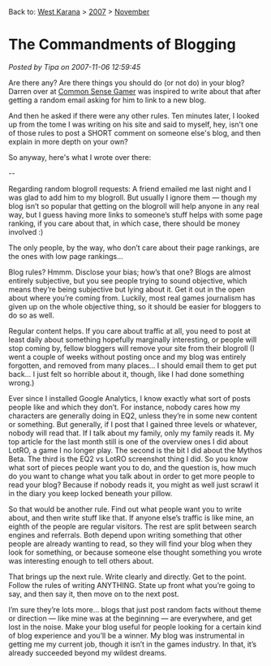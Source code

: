 Back to: [West Karana](/posts/westkarana.md) > [2007](/posts/2007/westkarana.md) > [November](./westkarana.md)
# The Commandments of Blogging

*Posted by Tipa on 2007-11-06 12:59:45*

Are there any? Are there things you should do (or not do) in your blog? Darren over at [Common Sense Gamer](http://commonsensegamer.com/?p=503) was inspired to write about that after getting a random email asking for him to link to a new blog.

And then he asked if there were any other rules. Ten minutes later, I looked up from the tome I was writing on his site and said to myself, hey, isn't one of those rules to post a SHORT comment on someone else's blog, and then explain in more depth on your own?

So anyway, here's what I wrote over there:

--

Regarding random blogroll requests: A friend emailed me last night and I was glad to add him to my blogroll. But usually I ignore them — though my blog isn’t so popular that getting on the blogroll will help anyone in any real way, but I guess having more links to someone’s stuff helps with some page ranking, if you care about that, in which case, there should be money involved :)

The only people, by the way, who don’t care about their page rankings, are the ones with low page rankings…

Blog rules? Hmmm. Disclose your bias; how’s that one? Blogs are almost entirely subjective, but you see people trying to sound objective, which means they’re being subjective but lying about it. Get it out in the open about where you’re coming from. Luckily, most real games journalism has given up on the whole objective thing, so it should be easier for bloggers to do so as well.

Regular content helps. If you care about traffic at all, you need to post at least daily about something hopefully marginally interesting, or people will stop coming by, fellow bloggers will remove your site from their blogroll (I went a couple of weeks without posting once and my blog was entirely forgotten, and removed from many places… I should email them to get put back… I just felt so horrible about it, though, like I had done something wrong.)

Ever since I installed Google Analytics, I know exactly what sort of posts people like and which they don’t. For instance, nobody cares how my characters are generally doing in EQ2, unless they’re in some new content or something. But generally, if I post that I gained three levels or whatever, nobody will read that. If I talk about my family, only my family reads it. My top article for the last month still is one of the overview ones I did about LotRO, a game I no longer play. The second is the bit I did about the Mythos Beta. The third is the EQ2 vs LotRO screenshot thing I did. So you know what sort of pieces people want you to do, and the question is, how much do you want to change what you talk about in order to get more people to read your blog? Because if nobody reads it, you might as well just scrawl it in the diary you keep locked beneath your pillow.

So that would be another rule. Find out what people want you to write about, and then write stuff like that. If anyone else’s traffic is like mine, an eighth of the people are regular visitors. The rest are split between search engines and referrals. Both depend upon writing something that other people are already wanting to read, so they will find your blog when they look for something, or because someone else thought something you wrote was interesting enough to tell others about.

That brings up the next rule. Write clearly and directly. Get to the point. Follow the rules of writing ANYTHING. State up front what you’re going to say, and then say it, then move on to the next post.

I’m sure they’re lots more… blogs that just post random facts without theme or direction — like mine was at the beginning — are everywhere, and get lost in the noise. Make your blog useful for people looking for a certain kind of blog experience and you’ll be a winner. My blog was instrumental in getting me my current job, though it isn’t in the games industry. In that, it’s already succeeded beyond my wildest dreams.

